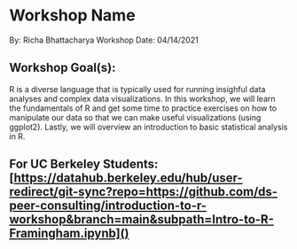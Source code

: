 # Workshop Name
By: Richa Bhattacharya
Workshop Date: 04/14/2021

## Workshop Goal(s): 
R is a diverse language that is typically used for running insighful data analyses and complex data visualizations. In this workshop, we will learn the fundamentals of R and get some time to practice exercises on how to manipulate our data so that we can make useful visualizations (using ggplot2). Lastly, we will overview an introduction to basic statistical analysis in R.

## For UC Berkeley Students: [https://datahub.berkeley.edu/hub/user-redirect/git-sync?repo=https://github.com/ds-peer-consulting/introduction-to-r-workshop&branch=main&subpath=Intro-to-R-Framingham.ipynb]()
